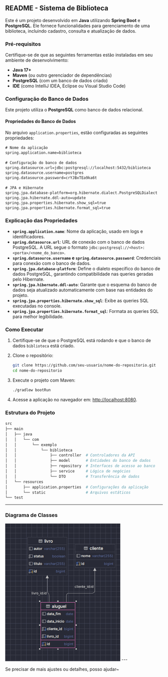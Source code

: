 ## README - Sistema de Biblioteca

Este é um projeto desenvolvido em **Java** utilizando **Spring Boot** e **PostgreSQL**. Ele fornece funcionalidades para gerenciamento de uma biblioteca, incluindo cadastro, consulta e atualização de dados.

### Pré-requisitos

Certifique-se de que as seguintes ferramentas estão instaladas em seu ambiente de desenvolvimento:

- **Java 17+**
- **Maven** (ou outro gerenciador de dependências)
- **PostgreSQL** (com um banco de dados criado)
- **IDE** (como IntelliJ IDEA, Eclipse ou Visual Studio Code)

### Configuração do Banco de Dados

Este projeto utiliza o **PostgreSQL** como banco de dados relacional.

#### Propriedades do Banco de Dados

No arquivo `application.properties`, estão configuradas as seguintes propriedades:

```properties
# Nome da aplicação
spring.application.name=biblioteca

# Configuração do banco de dados
spring.datasource.url=jdbc:postgresql://localhost:5432/biblioteca
spring.datasource.username=postgres
spring.datasource.password=crYJBxTEa9ka6t

# JPA e Hibernate
spring.jpa.database-platform=org.hibernate.dialect.PostgreSQLDialect
spring.jpa.hibernate.ddl-auto=update
spring.jpa.properties.hibernate.show_sql=true
spring.jpa.properties.hibernate.format_sql=true
```

### Explicação das Propriedades

- **`spring.application.name`**: Nome da aplicação, usado em logs e identificadores.
- **`spring.datasource.url`**: URL de conexão com o banco de dados PostgreSQL. A URL segue o formato `jdbc:postgresql://<host>:<porta>/<nome_do_banco>`.
- **`spring.datasource.username` e `spring.datasource.password`**: Credenciais para conexão com o banco de dados.
- **`spring.jpa.database-platform`**: Define o dialeto específico do banco de dados PostgreSQL, garantindo compatibilidade nas queries geradas pelo Hibernate.
- **`spring.jpa.hibernate.ddl-auto`**: Garante que o esquema do banco de dados seja atualizado automaticamente com base nas entidades do projeto.
- **`spring.jpa.properties.hibernate.show_sql`**: Exibe as queries SQL executadas no console.
- **`spring.jpa.properties.hibernate.format_sql`**: Formata as queries SQL para melhor legibilidade.

### Como Executar

1. Certifique-se de que o PostgreSQL está rodando e que o banco de dados `biblioteca` está criado.

2. Clone o repositório:

   ```bash
   git clone https://github.com/seu-usuario/nome-do-repositorio.git
   cd nome-do-repositorio
   ```

3. Execute o projeto com Maven:

   ```bash
   ./gradlew bootRun
   ```

4. Acesse a aplicação no navegador em: [http://localhost:8080](http://localhost:8080).

### Estrutura do Projeto

```bash
src
├── main
│   ├── java
│   │   └── com
│   │       └── exemplo
│   │           └── biblioteca
│   │               ├── controller  # Controladores da API
│   │               ├── model       # Entidades do banco de dados
│   │               ├── repository  # Interfaces de acesso ao banco
│   │               ├── service     # Lógica de negócios
│   │               └── DTO         # Transferência de dados
│   └── resources
│       ├── application.properties  # Configurações da aplicação
│       └── static                  # Arquivos estáticos
└── test
```

---
### Diagrama de Classes
<img src="./docs/assets/diagram.png">
---

Se precisar de mais ajustes ou detalhes, posso ajudar~